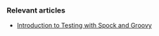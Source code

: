 ### Relevant articles

- [Introduction to Testing with Spock and Groovy](http://www.nklkarthi.com/groovy-spock)
